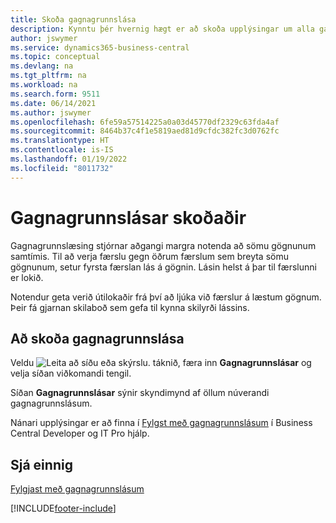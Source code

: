 ```yaml
---
title: Skoða gagnagrunnslása
description: Kynntu þér hvernig hægt er að skoða upplýsingar um alla gagnagrunnslása viðskiptavinar beint úr viðmóti biðlara í Business Central.
author: jswymer
ms.service: dynamics365-business-central
ms.topic: conceptual
ms.devlang: na
ms.tgt_pltfrm: na
ms.workload: na
ms.search.form: 9511
ms.date: 06/14/2021
ms.author: jswymer
ms.openlocfilehash: 6fe59a57514225a0a03d45770df2329c63fda4af
ms.sourcegitcommit: 8464b37c4f1e5819aed81d9cfdc382fc3d0762fc
ms.translationtype: HT
ms.contentlocale: is-IS
ms.lasthandoff: 01/19/2022
ms.locfileid: "8011732"
---
```

# <a name="viewing-database-locks"></a>Gagnagrunnslásar skoðaðir

Gagnagrunnslæsing stjórnar aðgangi margra notenda að sömu gögnunum samtímis. Til að verja færslu gegn öðrum færslum sem breyta sömu gögnunum, setur fyrsta færslan lás á gögnin. Lásin helst á þar til færslunni er lokið.

Notendur geta verið útilokaðir frá því að ljúka við færslur á læstum gögnum. Þeir fá gjarnan skilaboð sem gefa til kynna skilyrði lássins.

## <a name="to-view-database-locks"></a>Að skoða gagnagrunnslása

Veldu ![Leita að síðu eða skýrslu.](media/ui-search/search_small.png "Leit að síðu eða skýrslu tákn") táknið, færa inn **Gagnagrunnslásar** og velja síðan viðkomandi tengil.

Síðan **Gagnagrunnslásar** sýnir skyndimynd af öllum núverandi gagnagrunnslásum.

Nánari upplýsingar er að finna í [Fylgst með gagnagrunnslásum](/dynamics365/business-central/dev-itpro/administration/monitor-database-locks) í Business Central Developer og IT Pro hjálp.

## <a name="see-also"></a>Sjá einnig

[Fylgjast með gagnagrunnslásum](/dynamics365/business-central/dev-itpro/administration/monitor-database-locks) 


[!INCLUDE[footer-include](includes/footer-banner.md)]